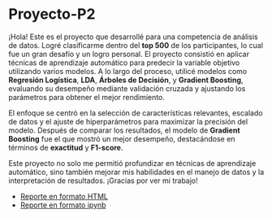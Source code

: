 # Proyecto-P2
¡Hola! Este es el proyecto que desarrollé para una competencia de análisis de datos. Logré clasificarme dentro del **top 500** de los participantes, lo cual fue un gran desafío y un logro personal. El proyecto consistió en aplicar técnicas de aprendizaje automático para predecir la variable objetivo utilizando varios modelos. A lo largo del proceso, utilicé modelos como **Regresión Logística**, **LDA**, **Árboles de Decisión**, y **Gradient Boosting**, evaluando su desempeño mediante validación cruzada y ajustando los parámetros para obtener el mejor rendimiento.

El enfoque se centró en la selección de características relevantes, escalado de datos y el ajuste de hiperparámetros para maximizar la precisión del modelo. Después de comparar los resultados, el modelo de **Gradient Boosting** fue el que mostró un mejor desempeño, destacándose en términos de **exactitud** y **F1-score**.

Este proyecto no solo me permitió profundizar en técnicas de aprendizaje automático, sino también mejorar mis habilidades en el manejo de datos y la interpretación de resultados. ¡Gracias por ver mi trabajo!



- [Reporte en formato HTML](P_P2_641675.html)
- [Reporte en formato ipynb](P_P2_641675.ipynb)
